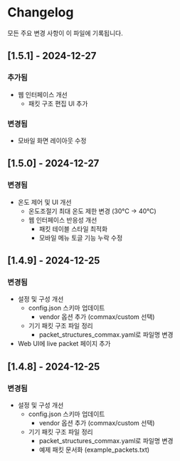 # Changelog

모든 주요 변경 사항이 이 파일에 기록됩니다.

## [1.5.1] - 2024-12-27

### 추가됨
- 웹 인터페이스 개선
  - 패킷 구조 편집 UI 추가

### 변경됨
- 모바일 화면 레이아웃 수정

## [1.5.0] - 2024-12-27

### 변경됨
- 온도 제어 및 UI 개선
  - 온도조절기 최대 온도 제한 변경 (30°C → 40°C)
  - 웹 인터페이스 반응성 개선
    - 패킷 테이블 스타일 최적화
    - 모바일 메뉴 토글 기능 누락 수정

## [1.4.9] - 2024-12-25

### 변경됨
- 설정 및 구성 개선
  - config.json 스키마 업데이트
    - vendor 옵션 추가 (commax/custom 선택)
  - 기기 패킷 구조 파일 정리
    - packet_structures_commax.yaml로 파일명 변경
- Web UI에 live packet 페이지 추가

## [1.4.8] - 2024-12-25

### 변경됨
- 설정 및 구성 개선
  - config.json 스키마 업데이트
    - vendor 옵션 추가 (commax/custom 선택)
  - 기기 패킷 구조 파일 정리
    - packet_structures_commax.yaml로 파일명 변경
    - 예제 패킷 문서화 (example_packets.txt)
